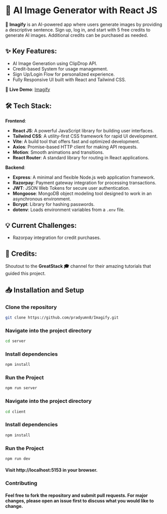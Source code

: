 # 🎯 AI Image Generator with React JS

🚀 **Imagify** is an AI-powered app where users generate images by providing a descriptive sentence. Sign up, log in, and start with 5 free credits to generate AI images. Additional credits can be purchased as needed.

## ✨ Key Features:
- AI Image Generation using ClipDrop API.
- Credit-based System for usage management.
- Sign Up/Login Flow for personalized experience.
- Fully Responsive UI built with React and Tailwind CSS.

🔗 **Live Demo**: [Imagify](https://imagify-1.onrender.com/)

## 🛠️ Tech Stack:
**Frontend**:
- **React JS**: A powerful JavaScript library for building user interfaces.
- **Tailwind CSS**: A utility-first CSS framework for rapid UI development.
- **Vite**: A build tool that offers fast and optimized development.
- **Axios**: Promise-based HTTP client for making API requests.
- **Motion**: Smooth animations and transitions.
- **React Router**: A standard library for routing in React applications.

**Backend**:
- **Express**: A minimal and flexible Node.js web application framework.
- **Razorpay**: Payment gateway integration for processing transactions.
- **JWT**: JSON Web Tokens for secure user authentication.
- **Mongoose**: MongoDB object modeling tool designed to work in an asynchronous environment.
- **Bcrypt**: Library for hashing passwords.
- **dotenv**: Loads environment variables from a `.env` file.


## 💡 Current Challenges:
- Razorpay integration for credit purchases.

## 👏 Credits:
Shoutout to the **GreatStack 🎓** channel for their amazing tutorials that guided this project.

## 📥 Installation and Setup
### Clone the repository
```bash
git clone https://github.com/pradyumn8/Imagify.git
```
### Navigate into the project directory
 ```bash
 cd server
 ```

### Install dependencies
   ```bash
  npm install
   ```
### Run the Project
   ```bash
  npm run server
   ```
### Navigate into the project directory
 ```bash
 cd client
 ```

### Install dependencies
   ```bash
  npm install
   ```
### Run the Project
   ```bash
  npm run dev
   ```
#### Visit http://localhost:5153 in your browser.

### Contributing
#### Feel free to fork the repository and submit pull requests. For major changes, please open an issue first to discuss what you would like to change.
